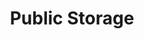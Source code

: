 ---
title: "Public Storage"
url: /philadelphia/public-storage-byberry-road/
shop: storage rental
---